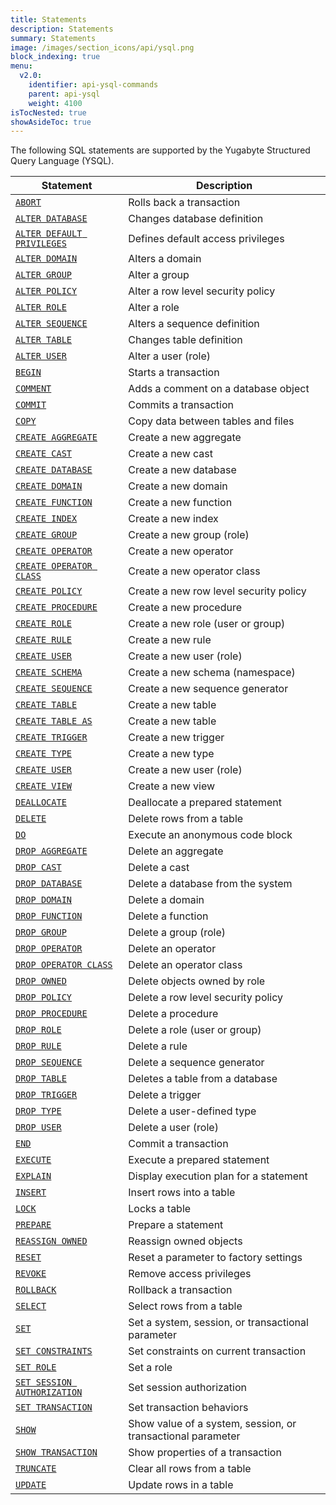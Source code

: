 ```yaml
---
title: Statements
description: Statements
summary: Statements
image: /images/section_icons/api/ysql.png
block_indexing: true
menu:
  v2.0:
    identifier: api-ysql-commands
    parent: api-ysql
    weight: 4100
isTocNested: true
showAsideToc: true
---
```


The following SQL statements are supported by the Yugabyte Structured Query Language (YSQL).

| Statement | Description |
|-----------|-------------|
| [`ABORT`](txn_abort) | Rolls back a transaction |
| [`ALTER DATABASE`](ddl_alter_db) | Changes database definition |
| [`ALTER DEFAULT PRIVILEGES`](dcl_alter_default_privileges) | Defines default access privileges |
| [`ALTER DOMAIN`](ddl_alter_domain) | Alters a domain |
| [`ALTER GROUP`](dcl_alter_group) | Alter a group |
| [`ALTER POLICY`](dcl_alter_policy) | Alter a row level security policy |
| [`ALTER ROLE`](dcl_alter_role) | Alter a role |
| [`ALTER SEQUENCE`](ddl_alter_sequence) | Alters a sequence definition |
| [`ALTER TABLE`](ddl_alter_table) | Changes table definition |
| [`ALTER USER`](dcl_alter_user) | Alter a user (role) |
| [`BEGIN`](txn_begin) | Starts a transaction |
| [`COMMENT`](ddl_comment) | Adds a comment on a database object |
| [`COMMIT`](txn_commit) | Commits a transaction |
| [`COPY`](cmd_copy) | Copy data between tables and files |
| [`CREATE AGGREGATE`](ddl_create_aggregate) | Create a new aggregate |
| [`CREATE CAST`](ddl_create_cast) | Create a new cast |
| [`CREATE DATABASE`](ddl_create_database) | Create a new database |
| [`CREATE DOMAIN`](ddl_create_domain) | Create a new domain |
| [`CREATE FUNCTION`](ddl_create_function) | Create a new function |
| [`CREATE INDEX`](ddl_create_index) | Create a new index |
| [`CREATE GROUP`](dcl_create_group) | Create a new group (role) |
| [`CREATE OPERATOR`](ddl_create_operator) | Create a new operator |
| [`CREATE OPERATOR CLASS`](ddl_create_operator_class) | Create a new operator class |
| [`CREATE POLICY`](dcl_create_policy) | Create a new row level security policy |
| [`CREATE PROCEDURE`](ddl_create_procedure) | Create a new procedure |
| [`CREATE ROLE`](dcl_create_role) | Create a new role (user or group) |
| [`CREATE RULE`](ddl_create_rule) | Create a new rule |
| [`CREATE USER`](dcl_create_user) | Create a new user (role) |
| [`CREATE SCHEMA`](ddl_create_schema) | Create a new schema (namespace) |
| [`CREATE SEQUENCE`](ddl_create_sequence) | Create a new sequence generator |
| [`CREATE TABLE`](ddl_create_table) | Create a new table |
| [`CREATE TABLE AS`](ddl_create_table_as) | Create a new table |
| [`CREATE TRIGGER`](ddl_create_trigger) | Create a new trigger |
| [`CREATE TYPE`](ddl_create_type) | Create a new type |
| [`CREATE USER`](dcl_create_user) | Create a new user (role) |
| [`CREATE VIEW`](ddl_create_view) | Create a new view |
| [`DEALLOCATE`](perf_deallocate) | Deallocate a prepared statement |
| [`DELETE`](dml_delete) | Delete rows from a table |
| [`DO`](cmd_do) | Execute an anonymous code block |
| [`DROP AGGREGATE`](ddl_drop_aggregate) | Delete an aggregate |
| [`DROP CAST`](ddl_drop_cast) | Delete a cast |
| [`DROP DATABASE`](ddl_drop_database) | Delete a database from the system |
| [`DROP DOMAIN`](ddl_drop_domain) | Delete a domain |
| [`DROP FUNCTION`](ddl_drop_function) | Delete a function |
| [`DROP GROUP`](dcl_drop_group) | Delete a group (role) |
| [`DROP OPERATOR`](ddl_drop_operator) | Delete an operator |
| [`DROP OPERATOR CLASS`](ddl_drop_operator_class) | Delete an operator class |
| [`DROP OWNED`](dcl_drop_owned) | Delete objects owned by role |
| [`DROP POLICY`](dcl_drop_policy) | Delete a row level security policy |
| [`DROP PROCEDURE`](ddl_drop_procedure) | Delete a procedure |
| [`DROP ROLE`](dcl_drop_role) | Delete a role (user or group) |
| [`DROP RULE`](ddl_drop_rule) | Delete a rule |
| [`DROP SEQUENCE`](ddl_drop_sequence) | Delete a sequence generator |
| [`DROP TABLE`](ddl_drop_table) | Deletes a table from a database |
| [`DROP TRIGGER`](ddl_drop_trigger) | Delete a trigger |
| [`DROP TYPE`](ddl_drop_type) | Delete a user-defined type |
| [`DROP USER`](dcl_drop_user) | Delete a user (role) |
| [`END`](txn_end) | Commit a transaction |
| [`EXECUTE`](perf_execute) | Execute a prepared statement |
| [`EXPLAIN`](perf_explain) | Display execution plan for a statement |
| [`INSERT`](dml_insert) | Insert rows into a table |
| [`LOCK`](txn_lock) | Locks a table |
| [`PREPARE`](perf_prepare) | Prepare a statement |
| [`REASSIGN OWNED`](dcl_reassign_owned) | Reassign owned objects |
| [`RESET`](cmd_reset) | Reset a parameter to factory settings |
| [`REVOKE`](dcl_revoke) | Remove access privileges |
| [`ROLLBACK`](txn_rollback) | Rollback a transaction |
| [`SELECT`](dml_select) | Select rows from a table |
| [`SET`](cmd_set) | Set a system, session, or transactional parameter |
| [`SET CONSTRAINTS`](txn_set_constraints) | Set constraints on current transaction |
| [`SET ROLE`](dcl_set_role) | Set a role |
| [`SET SESSION AUTHORIZATION`](dcl_set_session_authorization) | Set session authorization |
| [`SET TRANSACTION`](txn_set) | Set transaction behaviors |
| [`SHOW`](cmd_show) | Show value of a system, session, or transactional parameter |
| [`SHOW TRANSACTION`](txn_show) | Show properties of a transaction |
| [`TRUNCATE`](ddl_truncate) | Clear all rows from a table |
| [`UPDATE`](dml_update) | Update rows in a table |
